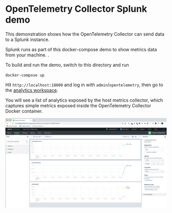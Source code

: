 # OpenTelemetry Collector Splunk demo

This demonstration shows how the OpenTelemetry Collector can send data to a Splunk instance.

Splunk runs as part of this docker-compose demo to show metrics data from your machine. .

To build and run the demo, switch to this directory and run

`docker-compose up`

Hit `http://localhost:18000` and log in with `admin`/`opentelemetry`, then go to the [analytics workspace](http://localhost:18000/en-US/app/search/analytics_workspace).

You will see a list of analytics exposed by the host metrics collector, which captures simple metrics exposed inside the OpenTelemetry Collector Docker container.

[![Analytics workspace](./metrics.png "Analytics workspace")](./metrics.png)
